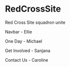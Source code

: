 # RedCrossSite
Red Cross Site squadron unite

Navbar - Ellie

One Day - Michael

Get Involved - Sanjana

Contact Us - Caroline
